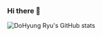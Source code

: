 ### Hi there 👋

<!--
**DoHyungRyu/DoHyungRyu** is a ✨ _special_ ✨ repository because its `README.md` (this file) appears on your GitHub profile.

Here are some ideas to get you started:

- 🔭 I’m currently working on ...
- 🌱 I’m currently learning ...
- 👯 I’m looking to collaborate on ...
- 🤔 I’m looking for help with ...
- 💬 Ask me about ...
- 📫 How to reach me: ...
- 😄 Pronouns: ...
- ⚡ Fun fact: ...
-->


![DoHyung Ryu's GitHub stats](https://github-readme-stats.vercel.app/api?username=DoHyungRyu&show_icons=true&theme=dark)